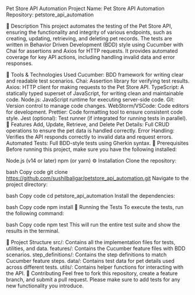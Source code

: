 Pet Store API Automation
Project Name: Pet Store API Automation
Repository: petstore_api_automation

📝 Description
This project automates the testing of the Pet Store API, ensuring the functionality and integrity of various endpoints, such as creating, updating, retrieving, and deleting pet records. The tests are written in Behavior Driven Development (BDD) style using Cucumber with Chai for assertions and Axios for HTTP requests. It provides automated coverage for key API actions, including handling invalid data and error responses.

🔧 Tools & Technologies Used
Cucumber: BDD framework for writing clear and readable test scenarios.
Chai: Assertion library for verifying test results.
Axios: HTTP client for making requests to the Pet Store API.
TypeScript: A statically typed superset of JavaScript, for writing clean and maintainable code.
Node.js: JavaScript runtime for executing server-side code.
Git: Version control to manage code changes.
WebStorm/VSCode: Code editors for development.
Prettier: Code formatting tool to ensure consistent code style.
Jest (optional): Test runner (if integrated for running tests in parallel).
🚀 Features
Add, Update, Retrieve, and Delete Pet Details: Full CRUD operations to ensure the pet data is handled correctly.
Error Handling: Verifies the API responds correctly to invalid data and request errors.
Automated Tests: Full BDD-style tests using Gherkin syntax.
🔨 Prerequisites
Before running this project, make sure you have the following installed:

Node.js (v14 or later)
npm (or yarn)
⚙️ Installation
Clone the repository:

bash
Copy code
git clone https://github.com/sushilbaligar/petstore_api_automation.git
Navigate to the project directory:

bash
Copy code
cd petstore_api_automation
Install the dependencies:

bash
Copy code
npm install
🧪 Running the Tests
To execute the tests, run the following command:

bash
Copy code
npm test
This will run the entire test suite and show the results in the terminal.

📂 Project Structure
src/: Contains all the implementation files for tests, utilities, and data.
features/: Contains the Cucumber feature files with BDD scenarios.
step_definitions/: Contains the step definitions to match Cucumber feature steps.
data/: Contains test data for pet details used across different tests.
utils/: Contains helper functions for interacting with the API.
🤝 Contributing
Feel free to fork this repository, create a feature branch, and submit a pull request. Please make sure to add tests for any new functionality you introduce.
